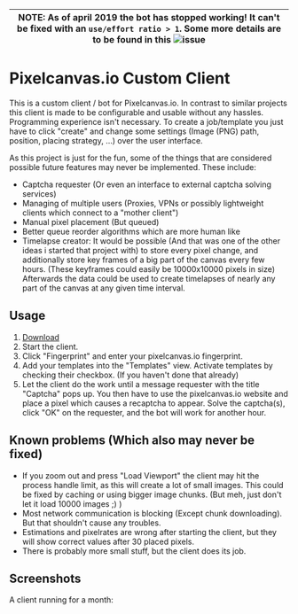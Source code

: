 | NOTE: As of april 2019 the bot has stopped working! It can't be fixed with an `use/effort ratio > 1`. Some more details are to be found in this ![issue](https://github.com/Dadido3/Pixelcanvas.io-Custom-Client/issues/9) |
| --- |

Pixelcanvas.io Custom Client
=====

This is a custom client / bot for Pixelcanvas.io.
In contrast to similar projects this client is made to be configurable and usable without any hassles.
Programming experience isn't necessary.
To create a job/template you just have to click "create" and change some settings (Image (PNG) path, position, placing strategy, ...) over the user interface.

As this project is just for the fun, some of the things that are considered possible future features may never be implemented.
These include:
- Captcha requester (Or even an interface to external captcha solving services)
- Managing of multiple users (Proxies, VPNs or possibly lightweight clients which connect to a "mother client")
- Manual pixel placement (But queued)
- Better queue reorder algorithms which are more human like
- Timelapse creator: It would be possible (And that was one of the other ideas i started that project with) to store every pixel change, and additionally store key frames of a big part of the canvas every few hours.
(These keyframes could easily be 10000x10000 pixels in size)
Afterwards the data could be used to create timelapses of nearly any part of the canvas at any given time interval.

## Usage
1. [Download](https://github.com/Dadido3/Pixelcanvas.io-Custom-Client/releases)
2. Start the client.
3. Click "Fingerprint" and enter your pixelcanvas.io fingerprint.
4. Add your templates into the "Templates" view. Activate templates by checking their checkbox. (If you haven't done that already)
5. Let the client do the work until a message requester with the title "Captcha" pops up. You then have to use the pixelcanvas.io website and place a pixel which causes a recaptcha to appear. Solve the captcha(s), click "OK" on the requester, and the bot will work for another hour.

## Known problems (Which also may never be fixed)
- If you zoom out and press "Load Viewport" the client may hit the process handle limit, as this will create a lot of small images.
  This could be fixed by caching or using bigger image chunks.
  (But meh, just don't let it load 10000 images ;) )
- Most network communication is blocking (Except chunk downloading). But that shouldn't cause any troubles.
- Estimations and pixelrates are wrong after starting the client, but they will show correct values after 30 placed pixels.
- There is probably more small stuff, but the client does its job.

## Screenshots
A client running for a month:
![<Image missing>](/Screenshots/V0.946.png)
